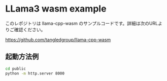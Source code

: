 # LLama3 wasm example

このレポジトリは llama-cpp-wasm のサンプルコードです。詳細は次のURLよりご確認ください。

https://github.com/tangledgroup/llama-cpp-wasm

## 起動方法例

```bash
cd public
python -m http.server 8000
```
